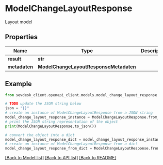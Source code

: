 # ModelChangeLayoutResponse

Layout model

## Properties

Name | Type | Description | Notes
------------ | ------------- | ------------- | -------------
**result** | **str** |  | [optional] 
**metadaten** | [**ModelChangeLayoutResponseMetadaten**](ModelChangeLayoutResponseMetadaten.md) |  | [optional] 

## Example

```python
from sevdesk_client.openapi_client.models.model_change_layout_response import ModelChangeLayoutResponse

# TODO update the JSON string below
json = "{}"
# create an instance of ModelChangeLayoutResponse from a JSON string
model_change_layout_response_instance = ModelChangeLayoutResponse.from_json(json)
# print the JSON string representation of the object
print(ModelChangeLayoutResponse.to_json())

# convert the object into a dict
model_change_layout_response_dict = model_change_layout_response_instance.to_dict()
# create an instance of ModelChangeLayoutResponse from a dict
model_change_layout_response_from_dict = ModelChangeLayoutResponse.from_dict(model_change_layout_response_dict)
```
[[Back to Model list]](../README.md#documentation-for-models) [[Back to API list]](../README.md#documentation-for-api-endpoints) [[Back to README]](../README.md)


